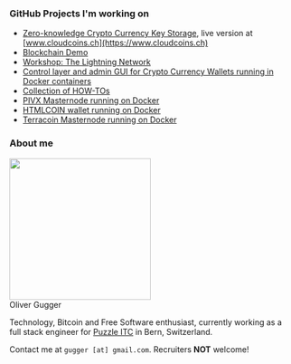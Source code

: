 ### GitHub Projects I'm working on

 - [Zero-knowledge Crypto Currency Key Storage](https://github.com/guggero/cloudcoins), live version at [www.cloudcoins.ch](https://www.cloudcoins.ch)
 - [Blockchain Demo](https://gugger.guru/blockchain-demo/)
 - [Workshop: The Lightning Network](https://gugger.guru/lightning-workshop/)
 - [Control layer and admin GUI for Crypto Currency Wallets running in Docker containers](https://github.com/guggero/docker-wallet-control)
 - [Collection of HOW-TOs](https://github.com/guggero/how-tos)
 - [PIVX Masternode running on Docker](https://github.com/guggero/docker-pivx-masternode)
 - [HTMLCOIN wallet running on Docker](https://github.com/guggero/docker-htmlcoin)
 - [Terracoin Masternode running on Docker](https://github.com/guggero/docker-terracoin-masternode)

### About me

<img src="https://avatars1.githubusercontent.com/u/1008879?v=4&s=460" width="250"><br/>
Oliver Gugger

Technology, Bitcoin and Free Software enthusiast, currently working as a full stack engineer for [Puzzle ITC](http://www.puzzle.ch) in Bern, Switzerland.

Contact me at `gugger [at] gmail.com`. Recruiters **NOT** welcome!
